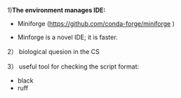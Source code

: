  1)**The environment manages IDE:**

- Miniforge (https://github.com/conda-forge/miniforge )

- Minforge is a novel IDE; it is faster.

2） biological quesion in the CS

3） useful tool for checking the script format:

- black
- ruff

  
